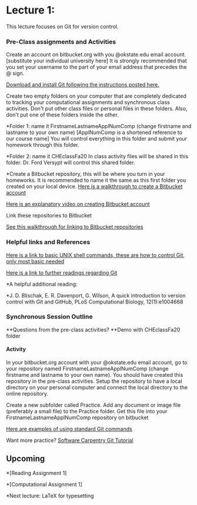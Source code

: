 # **Lecture 1:**

This lecture focuses on Git for version control.

### **Pre-Class assignments and Activities**
Create an account on bitbucket.org with you @okstate.edu email account. [substitute your individual university here]
It is strongly recommended that you set your username to the part of your email address that precedes the @ sign.

[Download and install Git following the instructions posted here.](https://www.atlassian.com/git/tutorials/install-git)

Create two empty folders on your computer that are completely dedicated to tracking your computational assignments and synchronous class activities. Don't put other class files or personal files in these folders. Also, don't put one of these folders inside the other.

*Folder 1: name it FirstnameLastnameApplNumComp (change firstname and lastname to your own name) [ApplNumComp is a shortened reference to our course name]
You will control everything in this folder and submit your homework through this folder.

*Folder 2: name it CHEclassFa20
In class activity files will be shared in this folder. Dr. Ford Versypt will control this shared folder.  

*Create a Bitbucket repository, this will be where you turn in your homeworks. It is recommended to name it the same as this first folder you created on your local device.
[Here is a walkthrough to create a Bitbucket account](https://support.atlassian.com/bitbucket-cloud/docs/create-a-git-repository/)

[Here is an explanatory video on creating Bitbucket account](https://www.youtube.com/watch?v=3KS6TaJPeHo&feature=emb_title)

Link these repositories to Bitbucket

[See this walkthrough for linking to Bitbucket repositories](https://www.youtube.com/watch?v=euEwNW4v82M&feature=emb_title)


### **Helpful links and References**
[Here is a link to basic UNIX shell commands, these are how to control Git, only most basic needed](https://swcarpentry.github.io/shell-novice/reference/)

[Here is a link to further readings regarding Git](https://git-scm.com/book/en/v2)

*A helpful additional reading:

*J. D. Blischak, E. R. Davenport, G. Wilson, A quick introduction to version control with Git and GitHub, PLoS Computational Biology, 12(1):e1004668
### **Synchronous Session Outline**
**Questions from the pre-class activities?
**Demo with CHEclassFa20 folder

#### Activity
  In your bitbucket.org account with your @okstate.edu email account, go to your repository named FirstnameLastnameApplNumComp (change firstname and lastname to your own name). You should have created this repository in the pre-class activities.
  Setup the repository to have a local directory on your personal computer and connect the local directory to the online repository.  
  
  Create a new subfolder called Practice.
  Add any document or image file (preferably a small file) to the Practice folder.
  Get this file into your FirstnameLastnameApplNumComp repository on bitbucket

[Here are examples of using standard Git commands](https://www.youtube.com/watch?v=rfBZTlGImg8&feature=emb_title)

Want more practice?
  [Software Carpentry Git Tutorial](http://swcarpentry.github.io/git-novice/)

## **Upcoming**
  *[Reading Assignment 1] 
  
  *[Computational Assignment 1] 
  
  *Next lecture: LaTeX for typesetting
